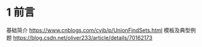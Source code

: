 # 1 前言

基础简介    https://www.cnblogs.com/cyjb/p/UnionFindSets.html
模板及典型例题   https://blog.csdn.net/oliver233/article/details/70162173

